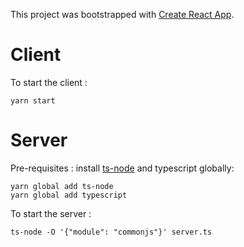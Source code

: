 This project was bootstrapped with [Create React App](https://github.com/facebookincubator/create-react-app).

# Client

To start the client :

```
yarn start
```

# Server

Pre-requisites : install [ts-node](https://github.com/TypeStrong/ts-node) and typescript globally: 

```
yarn global add ts-node
yarn global add typescript
```

To start the server :

```
ts-node -O '{"module": "commonjs"}' server.ts
```
